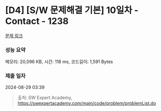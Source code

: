 # [D4] [S/W 문제해결 기본] 10일차 - Contact - 1238 

[문제 링크](https://swexpertacademy.com/main/code/problem/problemDetail.do?contestProbId=AV15B1cKAKwCFAYD) 

### 성능 요약

메모리: 20,096 KB, 시간: 118 ms, 코드길이: 1,591 Bytes

### 제출 일자

2024-08-29 03:39



> 출처: SW Expert Academy, https://swexpertacademy.com/main/code/problem/problemList.do